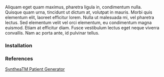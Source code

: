 
Aliquam eget quam maximus, pharetra ligula in, condimentum nulla. Quisque quam urna, tincidunt ut dictum at, volutpat in mauris. Morbi quis elementum elit, laoreet efficitur lorem. Nulla ut malesuada mi, vel pharetra lectus. Sed elementum velit vel orci elementum, eu condimentum magna euismod. Etiam at efficitur diam. Fusce vestibulum lectus eget neque viverra convallis. Nam ac porta ante, id pulvinar tellus. 

### Installation  


### References  

[SyntheaTM Patient Generator](https://github.com/synthetichealth/synthea)    

